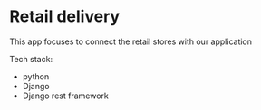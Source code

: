 # Retail delivery

This app focuses to connect the retail stores with our application

Tech stack: 
  * python
  * Django  
  * Django rest framework
